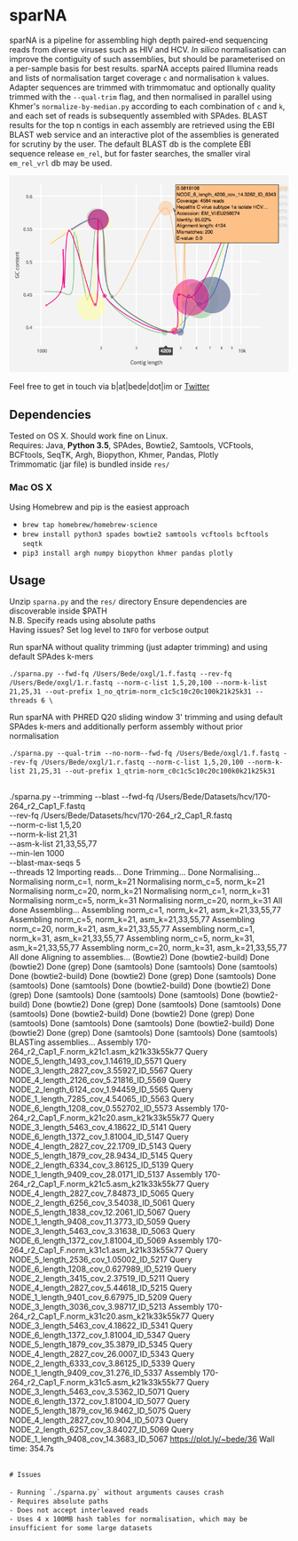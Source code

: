 # sparNA  

sparNA is a pipeline for assembling high depth paired-end sequencing reads from diverse viruses such as HIV and HCV. *In silico* normalisation can improve the contiguity of such assemblies, but should be parameterised on a per-sample basis for best results. sparNA accepts paired Illumina reads and lists of normalisation target coverage `c` and normalisation `k` values. Adapter sequences are trimmed with trimmomatuc and optionally quality trimmed with the `--qual-trim` flag, and then normalised in parallel using Khmer's `normalize-by-median.py` according to each combination of `c` and `k`, and each set of reads is subsequently assembled with SPAdes. BLAST results for the top n contigs in each assembly are retrieved using the EBI BLAST web service and an interactive plot of the assemblies is generated for scrutiny by the user. The default BLAST db is the complete EBI sequence release `em_rel`, but for faster searches, the smaller viral `em_rel_vrl` db may be used.  
  
![Plot example](./plot.png)  
  
Feel free to get in touch via b|at|bede|dot|im or [Twitter](https://twitter.com/beconstant) 

## Dependencies  
Tested on OS X. Should work fine on Linux.  
Requires: Java, **Python 3.5**, SPAdes, Bowtie2, Samtools, VCFtools, BCFtools, SeqTK, Argh, Biopython, Khmer, Pandas, Plotly  
Trimmomatic (jar file) is bundled inside `res/`  

### Mac OS X
Using Homebrew and pip is the easiest approach
- `brew tap homebrew/homebrew-science`
- `brew install python3 spades bowtie2 samtools vcftools bcftools seqtk`
- `pip3 install argh numpy biopython khmer pandas plotly`  

## Usage
Unzip `sparna.py` and the `res/` directory
Ensure dependencies are discoverable inside $PATH  
N.B. Specify reads using absolute paths  
Having issues? Set log level to `INFO` for verbose output


Run sparNA without quality trimming (just adapter trimming) and using default SPAdes k-mers  
```
./sparna.py --fwd-fq /Users/Bede/oxgl/1.f.fastq --rev-fq /Users/Bede/oxgl/1.r.fastq --norm-c-list 1,5,20,100 --norm-k-list 21,25,31 --out-prefix 1_no_qtrim-norm_c1c5c10c20c100k21k25k31 --threads 6 \
```
  
Run sparNA with PHRED Q20 sliding window 3' trimming and using default SPAdes k-mers and additionally perform assembly without prior normalisation  

```
./sparna.py --qual-trim --no-norm--fwd-fq /Users/Bede/oxgl/1.f.fastq --rev-fq /Users/Bede/oxgl/1.r.fastq --norm-c-list 1,5,20,100 --norm-k-list 21,25,31 --out-prefix 1_qtrim-norm_c0c1c5c10c20c100k0k21k25k31
  

```
./sparna.py --trimming --blast
	--fwd-fq /Users/Bede/Datasets/hcv/170-264_r2_Cap1_F.fastq \
	--rev-fq /Users/Bede/Datasets/hcv/170-264_r2_Cap1_R.fastq \
	--norm-c-list 1,5,20 \
	--norm-k-list 21,31 \
	--asm-k-list 21,33,55,77 \
	--min-len 1000 \
	--blast-max-seqs 5 \
	--threads 12
Importing reads...
	Done
Trimming...
	Done
Normalising...
	Normalising norm_c=1, norm_k=21
	Normalising norm_c=5, norm_k=21
	Normalising norm_c=20, norm_k=21
	Normalising norm_c=1, norm_k=31
	Normalising norm_c=5, norm_k=31
	Normalising norm_c=20, norm_k=31
	All done
Assembling...
	Assembling norm_c=1, norm_k=21, asm_k=21,33,55,77
	Assembling norm_c=5, norm_k=21, asm_k=21,33,55,77
	Assembling norm_c=20, norm_k=21, asm_k=21,33,55,77
	Assembling norm_c=1, norm_k=31, asm_k=21,33,55,77
	Assembling norm_c=5, norm_k=31, asm_k=21,33,55,77
	Assembling norm_c=20, norm_k=31, asm_k=21,33,55,77
	All done
Aligning to assemblies... (Bowtie2)
	Done (bowtie2-build)
	Done (bowtie2)
	Done (grep)
	Done (samtools)
	Done (samtools)
	Done (samtools)
	Done (bowtie2-build)
	Done (bowtie2)
	Done (grep)
	Done (samtools)
	Done (samtools)
	Done (samtools)
	Done (bowtie2-build)
	Done (bowtie2)
	Done (grep)
	Done (samtools)
	Done (samtools)
	Done (samtools)
	Done (bowtie2-build)
	Done (bowtie2)
	Done (grep)
	Done (samtools)
	Done (samtools)
	Done (samtools)
	Done (bowtie2-build)
	Done (bowtie2)
	Done (grep)
	Done (samtools)
	Done (samtools)
	Done (samtools)
	Done (bowtie2-build)
	Done (bowtie2)
	Done (grep)
	Done (samtools)
	Done (samtools)
	Done (samtools)
BLASTing assemblies...
	Assembly 170-264_r2_Cap1_F.norm_k21c1.asm_k21k33k55k77
		Query NODE_5_length_1493_cov_1.14619_ID_5571
		Query NODE_3_length_2827_cov_3.55927_ID_5567
		Query NODE_4_length_2126_cov_5.21816_ID_5569
		Query NODE_2_length_6124_cov_1.94459_ID_5565
		Query NODE_1_length_7285_cov_4.54065_ID_5563
		Query NODE_6_length_1208_cov_0.552702_ID_5573
	Assembly 170-264_r2_Cap1_F.norm_k21c20.asm_k21k33k55k77
		Query NODE_3_length_5463_cov_4.18622_ID_5141
		Query NODE_6_length_1372_cov_1.81004_ID_5147
		Query NODE_4_length_2827_cov_22.1709_ID_5143
		Query NODE_5_length_1879_cov_28.9434_ID_5145
		Query NODE_2_length_6334_cov_3.86125_ID_5139
		Query NODE_1_length_9409_cov_28.0171_ID_5137
	Assembly 170-264_r2_Cap1_F.norm_k21c5.asm_k21k33k55k77
		Query NODE_4_length_2827_cov_7.84873_ID_5065
		Query NODE_2_length_6256_cov_3.54038_ID_5061
		Query NODE_5_length_1838_cov_12.2061_ID_5067
		Query NODE_1_length_9408_cov_11.3773_ID_5059
		Query NODE_3_length_5463_cov_3.31638_ID_5063
		Query NODE_6_length_1372_cov_1.81004_ID_5069
	Assembly 170-264_r2_Cap1_F.norm_k31c1.asm_k21k33k55k77
		Query NODE_5_length_2536_cov_1.05002_ID_5217
		Query NODE_6_length_1208_cov_0.627989_ID_5219
		Query NODE_2_length_3415_cov_2.37519_ID_5211
		Query NODE_4_length_2827_cov_5.44618_ID_5215
		Query NODE_1_length_9401_cov_6.67975_ID_5209
		Query NODE_3_length_3036_cov_3.98717_ID_5213
	Assembly 170-264_r2_Cap1_F.norm_k31c20.asm_k21k33k55k77
		Query NODE_3_length_5463_cov_4.18622_ID_5341
		Query NODE_6_length_1372_cov_1.81004_ID_5347
		Query NODE_5_length_1879_cov_35.3879_ID_5345
		Query NODE_4_length_2827_cov_26.0007_ID_5343
		Query NODE_2_length_6333_cov_3.86125_ID_5339
		Query NODE_1_length_9409_cov_31.276_ID_5337
	Assembly 170-264_r2_Cap1_F.norm_k31c5.asm_k21k33k55k77
		Query NODE_3_length_5463_cov_3.5362_ID_5071
		Query NODE_6_length_1372_cov_1.81004_ID_5077
		Query NODE_5_length_1879_cov_16.9462_ID_5075
		Query NODE_4_length_2827_cov_10.904_ID_5073
		Query NODE_2_length_6257_cov_3.84027_ID_5069
		Query NODE_1_length_9408_cov_14.3683_ID_5067
https://plot.ly/~bede/36
Wall time: 354.7s
```

# Issues

- Running `./sparna.py` without arguments causes crash
- Requires absolute paths
- Does not accept interleaved reads
- Uses 4 x 100MB hash tables for normalisation, which may be insufficient for some large datasets